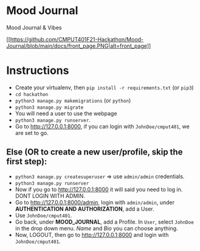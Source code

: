 # Mood Journal
Mood Journal &amp; Vibes

[[https://github.com/CMPUT401F21-Hackathon/Mood-Journal/blob/main/docs/front_page.PNG|alt=front_page]]


# Instructions

- Create your virtualenv, then `pip install -r requirements.txt` (or `pip3`)
- `cd hackathon`
- `python3 manage.py makemigrations` (or `python`)
- `python3 manage.py migrate`
- You will need a user to use the webpage
- `python3 manage.py runserver`. 
- Go to http://127.0.0.1:8000, if you can login with `JohnDoe/cmput401`, we are set to go.

## Else (OR to create a new user/profile, skip the first step):

- `python3 manage.py createsuperuser` => use `admin/admin` credentials.
- `python3 manage.py runserver`
- Now if you go to http://127.0.0.1:8000 it will said you need to log in. DONT LOGIN WITH ADMIN.
- Go to http://127.0.0.1:8000/admin, login with `admin/admin`, under <b>AUTHENTICATION AND AUTHORIZATION</b>, add a User.
- Use `JohnDoe/cmput401`.
- Go back, under <b>MOOD_JOURNAL</b>, add a Profile. In `User`, select `JohnDoe` in the drop down menu. <i>Name</i> and <i>Bio</i> you can choose anything.
- Now, LOGOUT, then go to http://127.0.0.1:8000 and login with `JohnDoe/cmput401`. 
